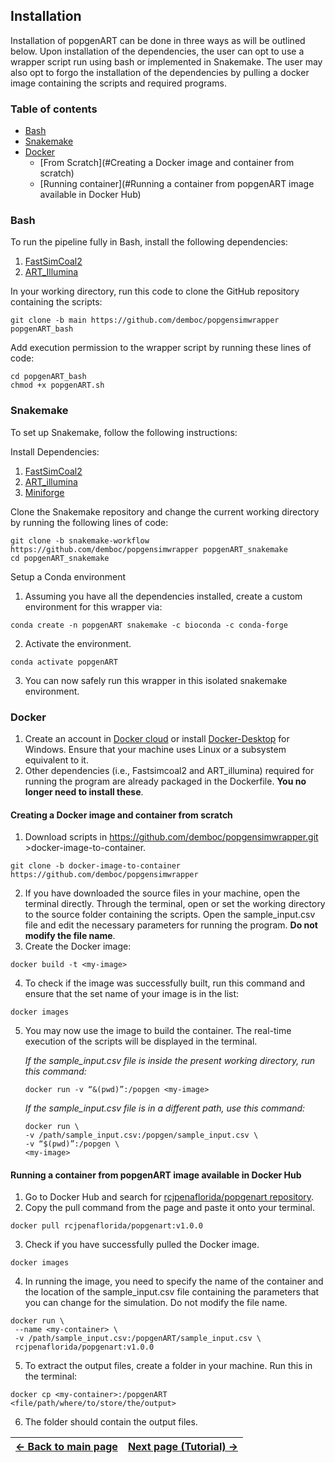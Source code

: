 ## Installation 

Installation of popgenART can be done in three ways as will be outlined below. Upon installation of the dependencies, the user can opt to use a wrapper script run using bash or implemented in Snakemake. The user may also opt to forgo the installation of the dependencies by pulling a docker image containing the scripts and required programs. 

### Table of contents
- [Bash](#Bash)
- [Snakemake](#Snakemake)
- [Docker](#Docker)
  - [From Scratch](#Creating a Docker image and container from scratch)
  - [Running container](#Running a container from popgenART image available in Docker Hub)


### Bash
To run the pipeline fully in Bash, install the following dependencies:
1. [FastSimCoal2](https://cmpg.unibe.ch/software/fastsimcoal28/)
2. [ART_Illumina](https://www.niehs.nih.gov/research/resources/software/biostatistics/art)

In your working directory, run this code to clone the GitHub repository containing the scripts:
```
git clone -b main https://github.com/demboc/popgensimwrapper popgenART_bash
```
Add execution permission to the wrapper script by running these lines of code:
```
cd popgenART_bash
chmod +x popgenART.sh
```

### Snakemake

To set up Snakemake, follow the following instructions:

Install Dependencies:
1. [FastSimCoal2](https://cmpg.unibe.ch/software/fastsimcoal28/)
2. [ART_illumina](https://www.niehs.nih.gov/research/resources/software/biostatistics/art)
3. [Miniforge](https://github.com/conda-forge/miniforge)

Clone the Snakemake repository and change the current working directory by running the following lines of code:
```
git clone -b snakemake-workflow https://github.com/demboc/popgensimwrapper popgenART_snakemake
cd popgenART_snakemake
```

Setup a Conda environment
1. Assuming you have all the dependencies installed, create a custom environment for this wrapper via:
```
conda create -n popgenART snakemake -c bioconda -c conda-forge
```
2. Activate the environment.
```
conda activate popgenART
```
3. You can now safely run this wrapper in this isolated snakemake environment.
   
### Docker 

1. Create an account in [Docker cloud](https://hub.docker.com/) or install [Docker-Desktop](https://www.docker.com/products/docker-desktop/) for Windows. Ensure that your machine uses Linux or a subsystem equivalent to it.  
2. Other dependencies (i.e., Fastsimcoal2 and ART_illumina) required for running the program are already packaged in the Dockerfile. **You no longer need to install these**.

#### Creating a Docker image and container from scratch
1. Download scripts in https://github.com/demboc/popgensimwrapper.git >docker-image-to-container.
```
git clone -b docker-image-to-container https://github.com/demboc/popgensimwrapper
```

2. If you have downloaded the source files in your machine, open the terminal directly. Through the terminal, open or set the working directory to the source folder containing the scripts. Open the sample_input.csv file and edit the necessary parameters for running the program. **Do not modify the file name**.
3. Create the Docker image:
```
docker build -t <my-image>
```
4. To check if the image was successfully built, run this command and ensure that the set name of your image is in the list:
```
docker images
```
5. You may now use the image to build the container. The real-time execution of the scripts will be displayed in the terminal.
   
   *If the sample_input.csv file is inside the present working directory, run this command:*
   ```
   docker run -v “&(pwd)”:/popgen <my-image>
   ```

   *If the sample_input.csv file is in a different path, use this command:*
   ```
   docker run \
   -v /path/sample_input.csv:/popgen/sample_input.csv \
   -v “$(pwd)”:/popgen \
   <my-image>
   
   ```

#### Running a container from popgenART image available in Docker Hub
1. Go to Docker Hub and search for [rcjpenaflorida/popgenart repository](https://hub.docker.com/r/rcjpenaflorida/popgenart).
2. Copy the pull command from the page and paste it onto your terminal.
```
docker pull rcjpenaflorida/popgenart:v1.0.0

```
3. Check if you have successfully pulled the Docker image.
```
docker images
```
4. In running the image, you need to specify the name of the container and the location of the sample_input.csv file containing the parameters that you can change for the simulation. Do not modify the file name.
```
docker run \
 --name <my-container> \
 -v /path/sample_input.csv:/popgenART/sample_input.csv \ 
 rcjpenaflorida/popgenart:v1.0.0
```
5. To extract the output files, create a folder in your machine. Run this in the terminal:
```
docker cp <my-container>:/popgenART <file/path/where/to/store/the/output>
```
6. The folder should contain the output files. 



| [← Back to main page](./README.md) | [Next page (Tutorial) →](./tutorial.md) |
|:----------------------------------|-----------------------------------------:|
